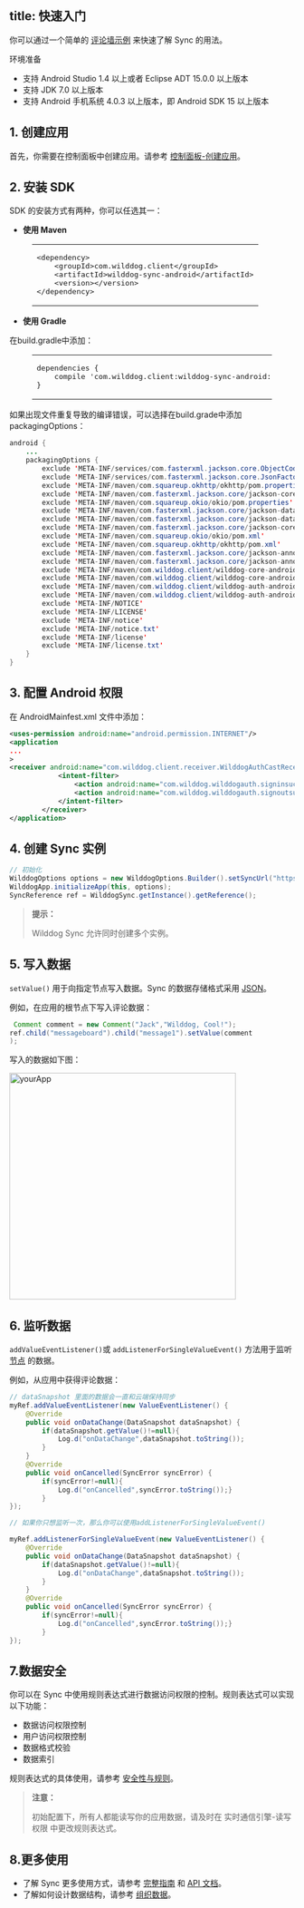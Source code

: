 
title: 快速入门
---

你可以通过一个简单的 [评论墙示例](https://github.com/WildDogTeam/sync-quickstart-android) 来快速了解 Sync 的用法。


<div class="env">
    <p class="env-title">环境准备</p>
    <ul>
        <li>支持 Android Studio 1.4 以上或者 Eclipse ADT 15.0.0 以上版本</li>
        <li>支持 JDK 7.0 以上版本</li>
        <li>支持 Android 手机系统 4.0.3 以上版本，即 Android SDK 15 以上版本</li>
    </ul>
</div>

## 1. 创建应用

首先，你需要在控制面板中创建应用。请参考 [控制面板-创建应用](/console/creat.html)。

## 2. 安装 SDK

SDK 的安装方式有两种，你可以任选其一：

* **使用 Maven**

<figure class="highlight xml"><table><tbody><tr><td class="code"><pre><div class="line"><span class="tag">&lt;<span class="name">dependency</span>&gt;</span></div><div class="line">    <span class="tag">&lt;<span class="name">groupId</span>&gt;</span>com.wilddog.client<span class="tag">&lt;/<span class="name">groupId</span>&gt;</span></div><div class="line">    <span class="tag">&lt;<span class="name">artifactId</span>&gt;</span>wilddog-sync-android<span class="tag">&lt;/<span class="name">artifactId</span>&gt;</span></div><div class="line">    <span class="tag">&lt;<span class="name">version</span>&gt;</span><span class="android-sync-version"></span><span class="tag">&lt;/<span class="name">version</span>&gt;</span></div><div class="line"><span class="tag">&lt;/<span class="name">dependency</span>&gt;</span></div></pre></td></tr></tbody></table></figure>

* **使用 Gradle**

在build.gradle中添加：

<figure class="highlight java"><table><tbody><tr><td class="code"><pre><div class="line">dependencies {</div><div class="line">    compile <span class="string">&apos;com.wilddog.client:wilddog-sync-android:<span class="android-sync-version"></span>&apos;</span></div><div class="line">}</div></pre></td></tr></tbody></table></figure>

如果出现文件重复导致的编译错误，可以选择在build.grade中添加packagingOptions：

```java
android {
    ...
    packagingOptions {
        exclude 'META-INF/services/com.fasterxml.jackson.core.ObjectCodec'
        exclude 'META-INF/services/com.fasterxml.jackson.core.JsonFactory'
        exclude 'META-INF/maven/com.squareup.okhttp/okhttp/pom.properties'
        exclude 'META-INF/maven/com.fasterxml.jackson.core/jackson-core/pom.xml'
        exclude 'META-INF/maven/com.squareup.okio/okio/pom.properties'
        exclude 'META-INF/maven/com.fasterxml.jackson.core/jackson-databind/pom.xml'
        exclude 'META-INF/maven/com.fasterxml.jackson.core/jackson-databind/pom.properties'
        exclude 'META-INF/maven/com.fasterxml.jackson.core/jackson-core/pom.properties'
        exclude 'META-INF/maven/com.squareup.okio/okio/pom.xml'
        exclude 'META-INF/maven/com.squareup.okhttp/okhttp/pom.xml'
        exclude 'META-INF/maven/com.fasterxml.jackson.core/jackson-annotations/pom.properties'
        exclude 'META-INF/maven/com.fasterxml.jackson.core/jackson-annotations/pom.xml'
        exclude 'META-INF/maven/com.wilddog.client/wilddog-core-android/pom.xml'
        exclude 'META-INF/maven/com.wilddog.client/wilddog-core-android/pom.properties'
        exclude 'META-INF/maven/com.wilddog.client/wilddog-auth-android/pom.xml'
        exclude 'META-INF/maven/com.wilddog.client/wilddog-auth-android/pom.properties'
        exclude 'META-INF/NOTICE'
        exclude 'META-INF/LICENSE'
        exclude 'META-INF/notice'
        exclude 'META-INF/notice.txt'
        exclude 'META-INF/license'
        exclude 'META-INF/license.txt'
    }
}
```


## 3. 配置 Android 权限

在 AndroidMainfest.xml 文件中添加：

```xml
<uses-permission android:name="android.permission.INTERNET"/>
<application 
...
>
<receiver android:name="com.wilddog.client.receiver.WilddogAuthCastReceiver">
            <intent-filter>
                <action android:name="com.wilddog.wilddogauth.signinsuccess"/>
                <action android:name="com.wilddog.wilddogauth.signoutsuccess"/>
            </intent-filter>
        </receiver>
</application>		
```


## 4. 创建 Sync 实例

```java
// 初始化
WilddogOptions options = new WilddogOptions.Builder().setSyncUrl("https://<wilddog appId>.wilddogio.com").build();
WilddogApp.initializeApp(this, options);
SyncReference ref = WilddogSync.getInstance().getReference();
```

<blockquote class="notice">
  <p><strong>提示：</strong></p>

 Wilddog Sync 允许同时创建多个实例。

</blockquote>

## 5. 写入数据

`setValue()` 用于向指定节点写入数据。Sync 的数据存储格式采用 [JSON](http://json.org/json-zh.html)。

例如，在应用的根节点下写入评论数据：

```java
 Comment comment = new Comment("Jack","Wilddog, Cool!");
ref.child("messageboard").child("message1").setValue(comment
);
```

写入的数据如下图：

 <img src="/images/saveapp.png" alt="yourApp" width="400">



## 6. 监听数据
 `addValueEventListener()`或 `addListenerForSingleValueEvent()` 方法用于监听 [节点](/guide/reference/term.html#节点) 的数据。

例如，从应用中获得评论数据：

```java
// dataSnapshot 里面的数据会一直和云端保持同步
myRef.addValueEventListener(new ValueEventListener() {
    @Override
    public void onDataChange(DataSnapshot dataSnapshot) {
        if(dataSnapshot.getValue()!=null){
        	Log.d("onDataChange",dataSnapshot.toString());
        }
    }
    @Override
    public void onCancelled(SyncError syncError) {
        if(syncError!=null){
     		Log.d("onCancelled",syncError.toString());}
        }
});

// 如果你只想监听一次，那么你可以使用addListenerForSingleValueEvent()

myRef.addListenerForSingleValueEvent(new ValueEventListener() {
    @Override
    public void onDataChange(DataSnapshot dataSnapshot) {
        if(dataSnapshot.getValue()!=null){
        	Log.d("onDataChange",dataSnapshot.toString());
        }
    }
    @Override
    public void onCancelled(SyncError syncError) {
        if(syncError!=null){
     		Log.d("onCancelled",syncError.toString());}
        }
});
```


## 7.数据安全

你可以在 Sync 中使用规则表达式进行数据访问权限的控制。规则表达式可以实现以下功能：

- 数据访问权限控制
- 用户访问权限控制
- 数据格式校验
- 数据索引

规则表达式的具体使用，请参考 [安全性与规则](/sync/Android/rules/introduce.html)。

<blockquote class="warning">
  <p><strong>注意：</strong></p>

初始配置下，所有人都能读写你的应用数据，请及时在 实时通信引擎-读写权限 中更改规则表达式。

</blockquote>

## 8.更多使用

- 了解 Sync 更多使用方式，请参考 [完整指南](/sync/Android/guide/save-data.html) 和 [API 文档](/sync/Android/api/WilddogOptions.html)。
- 了解如何设计数据结构，请参考 [组织数据](/sync/Android/guide/bestpractice/structure-data.html)。